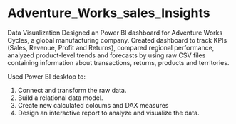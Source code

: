# Adventure_Works_sales_Insights
Data Visualization
Designed an Power BI dashboard for Adventure Works Cycles, a global manufacturing company. Created dashboard to track KPIs (Sales, Revenue, Profit and Returns), compared regional performance, analyzed product-level trends and forecasts by using raw CSV files containing information about transactions, returns, products and territories.

Used Power BI desktop to:
1. Connect and transform the raw data.
2. Build a relational data model.
3. Create new calculated coloums and DAX measures
4. Design an interactive report to analyze and visualize the data.
